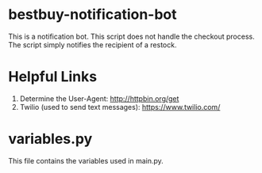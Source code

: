 # bestbuy-notification-bot
This is a notification bot. This script does not handle the checkout process. The script simply notifies the recipient of a restock. 

# Helpful Links
1. Determine the User-Agent: http://httpbin.org/get
2. Twilio (used to send text messages): https://www.twilio.com/

# variables.py
This file contains the variables used in main.py.
